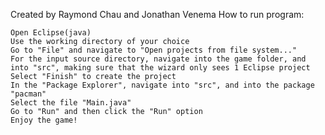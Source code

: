 Created by Raymond Chau and Jonathan Venema
	How to run program:

	Open Eclipse(java)
	Use the working directory of your choice
	Go to "File" and navigate to "Open projects from file system..."
	For the input source directory, navigate into the game folder, and into "src", making sure that the wizard only sees 1 Eclipse project
	Select "Finish" to create the project
	In the "Package Explorer", navigate into "src", and into the package "pacman"
	Select the file "Main.java"
	Go to "Run" and then click the "Run" option
	Enjoy the game!


